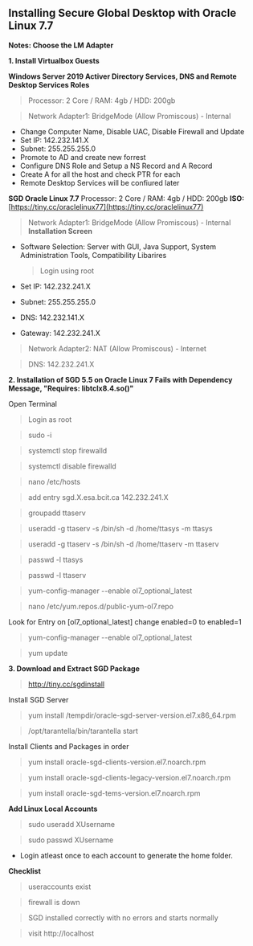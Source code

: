 ## Installing Secure Global Desktop with Oracle Linux 7.7

**Notes: Choose the LM Adapter**

**1. Install Virtualbox Guests**

**Windows Server 2019 Activer Directory Services, DNS and Remote Desktop Services Roles**

>Processor: 2 Core / RAM: 4gb / HDD: 200gb

>Network Adapter1: BridgeMode (Allow Promiscous) - Internal
	
 - Change Computer Name, Disable UAC, Disable Firewall and Update 
 - Set IP: 142.232.141.X
 - Subnet: 255.255.255.0
 - Promote to AD and create new forrest
 - Configure DNS Role and Setup a NS Record and A Record
 - Create A for all the host and check PTR for each
 - Remote Desktop Services will be confiured later

**SGD Oracle Linux 7.7** Processor: 2 Core / RAM: 4gb / HDD: 200gb
**ISO:** [https://tiny.cc/oraclelinux77](https://tiny.cc/oraclelinux77)
>Network Adapter1: BridgeMode (Allow Promiscous) - Internal
**Installation Screen**
- Software Selection: Server with GUI, Java Support, System Administration Tools, Compatibility Libarires
   > Login using root

 - Set IP: 142.232.241.X
 - Subnet: 255.255.255.0
 - DNS: 142.232.141.X
 - Gateway: 142.232.241.X
 
 >Network Adapter2: NAT (Allow Promiscous) - Internet
 
 >DNS: 142.232.241.X

**2. Installation of SGD 5.5 on Oracle Linux 7 Fails with Dependency Message, "Requires: libtclx8.4.so()"**

Open Terminal
> Login as root

> sudo -i 

> systemctl stop firewalld

> systemctl disable firewalld

> nano /etc/hosts

> add entry sgd.X.esa.bcit.ca 142.232.241.X

> groupadd ttaserv

> useradd -g ttaserv -s /bin/sh -d /home/ttasys -m ttasys

> useradd -g ttaserv -s /bin/sh -d /home/ttaserv -m ttaserv

> passwd -l ttasys

> passwd -l ttaserv

> yum-config-manager --enable ol7_optional_latest

> nano /etc/yum.repos.d/public-yum-ol7.repo

Look for Entry on [ol7_optional_latest]
change enabled=0 to enabled=1

> yum-config-manager --enable ol7_optional_latest

> yum update


**3. Download and Extract SGD Package**
> http://tiny.cc/sgdinstall

Install SGD Server
> yum install /tempdir/oracle-sgd-server-version.el7.x86_64.rpm

> /opt/tarantella/bin/tarantella start

Install Clients and Packages in order
> yum install oracle-sgd-clients-version.el7.noarch.rpm

> yum install oracle-sgd-clients-legacy-version.el7.noarch.rpm

> yum install oracle-sgd-tems-version.el7.noarch.rpm

**Add Linux Local Accounts**
> sudo useradd XUsername

> sudo passwd XUsername

- Login atleast once to each account to generate the home folder.

**Checklist**
> useraccounts exist

> firewall is down

> SGD installed correctly with no errors and starts normally

> visit http://localhost

